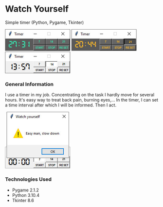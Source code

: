 # Watch Yourself
Simple timer (Python, Pygame, Tkinter)

![watch yourself ocean](wyo.jpg) ![watch yourself amber](wya.jpg) ![watch yourself default](wyd.jpg)

### General Information
I use a timer in my job. Concentrating on the task I hardly move for several hours. It's easy way to treat back pain, burning eyes,... In the timer, I can set a time interval after which I will be informed. Then I act.

![](wyw.jpg)

### Technologies Used
* Pygame 2.1.2
* Python 3.10.4
* Tkinter 8.6
